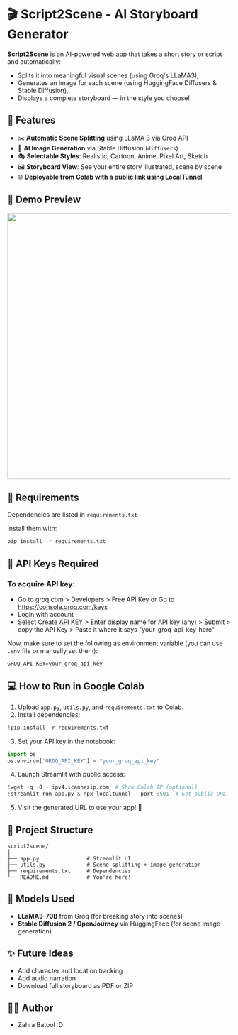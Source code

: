# 🎬 Script2Scene - AI Storyboard Generator

**Script2Scene** is an AI-powered web app that takes a short story or script and automatically:
- Splits it into meaningful visual scenes (using Groq's LLaMA3),
- Generates an image for each scene (using HuggingFace Diffusers & Stable Diffusion),
- Displays a complete storyboard — in the style you choose!


## 🚀 Features

- ✂️ **Automatic Scene Splitting** using LLaMA 3 via Groq API
- 🎨 **AI Image Generation** via Stable Diffusion (`diffusers`)
- 🎭 **Selectable Styles**: Realistic, Cartoon, Anime, Pixel Art, Sketch
- 🖼️ **Storyboard View**: See your entire story illustrated, scene by scene
- 🌐 **Deployable from Colab with a public link using LocalTunnel**


## 🧪 Demo Preview

<p align="center">
  <img src="https://github.com/your-username/script2scene/blob/main/preview.gif" width="600"/>
</p>


## 🔧 Requirements

Dependencies are listed in `requirements.txt`

Install them with:

```bash
pip install -r requirements.txt
```


## 🔑 API Keys Required

### To acquire API key:
* Go to groq.com > Developers > Free API Key or Go to https://console.groq.com/keys
* Login with account
* Select Create API KEY > Enter display name for API key (any) > Submit > copy the API Key > Paste it where it says "your_groq_api_key_here"

Now, make sure to set the following as environment variable (you can use `.env` file or manually set them):

```env
GROQ_API_KEY=your_groq_api_key
```


## 💻 How to Run in Google Colab

1. Upload `app.py`, `utils.py`, and `requirements.txt` to Colab.
2. Install dependencies:

```python
!pip install -r requirements.txt
```

3. Set your API key in the notebook:

```python
import os
os.environ['GROQ_API_KEY'] = "your_groq_api_key"
```

4. Launch Streamlit with public access:

```python
!wget -q -O - ipv4.icanhazip.com  # Show Colab IP (optional)
!streamlit run app.py & npx localtunnel --port 8501  # Get public URL
```

5. Visit the generated URL to use your app! 🎉


## 📁 Project Structure

```
script2scene/
│
├── app.py               # Streamlit UI
├── utils.py             # Scene splitting + image generation
├── requirements.txt     # Dependencies
└── README.md            # You're here!
```


## 🤖 Models Used

* **LLaMA3-70B** from Groq (for breaking story into scenes)
* **Stable Diffusion 2 / OpenJourney** via HuggingFace (for scene image generation)


## ✨ Future Ideas

* Add character and location tracking
* Add audio narration
* Download full storyboard as PDF or ZIP


## 🧑‍💻 Author

* Zahra Batool :D

